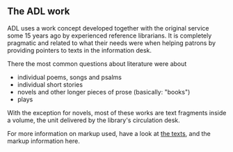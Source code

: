 
## The ADL work

ADL uses a work concept developed together with the original service
some 15 years ago by experienced reference librarians. It is
completely pragmatic and related to what their needs were when helping
patrons by providing pointers to texts in the information desk.

There the most common questions about literature were about

* individual poems, songs and psalms
* individual short stories
* novels and other longer pieces of prose (basically: "books")
* plays

With the exception for novels, most of these works are text fragments
inside a volume, the unit delivered by the library's circulation desk.

For more information on markup used, have a look at [the
texts](https://github.com/Det-Kongelige-Bibliotek/public-adl-text-sources/tree/master/texts),
and the markup information here.
